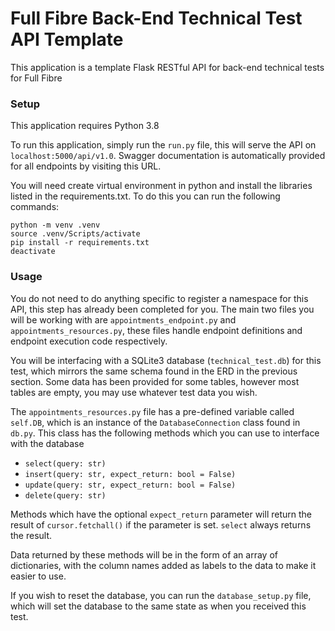 # Full Fibre Back-End Technical Test API Template

This application is a template Flask RESTful API for back-end technical tests for Full Fibre

### Setup
This application requires Python 3.8

To run this application, simply run the `run.py` file, this will serve the API on `localhost:5000/api/v1.0`. Swagger documentation is automatically provided for all endpoints by visiting this URL. 

You will need create virtual environment in python and install the libraries listed in the requirements.txt. To do this you can run the following commands:

```shell script
python -m venv .venv
source .venv/Scripts/activate
pip install -r requirements.txt
deactivate
```

### Usage

You do not need to do anything specific to register a namespace for this API, this step has already been completed for you. 
The main two files you will be working with are `appointments_endpoint.py` and `appointments_resources.py`, these files handle endpoint definitions and endpoint execution code respectively.

You will be interfacing with a SQLite3 database (`technical_test.db`) for this test, which mirrors the same schema found in the ERD in the previous section. Some data has been provided for some tables, however most tables are empty, you may use whatever test data you wish.

The `appointments_resources.py` file has a pre-defined variable called `self.DB`, which is an instance of the `DatabaseConnection` class found in `db.py`. This class has the following methods which you can use to interface with the database
- `select(query: str)`
- `insert(query: str, expect_return: bool = False)`
- `update(query: str, expect_return: bool = False)`
- `delete(query: str)`

Methods which have the optional `expect_return` parameter will return the result of `cursor.fetchall()` if the parameter is set. `select` always returns the result.

Data returned by these methods will be in the form of an array of dictionaries, with the column names added as labels to the data to make it easier to use.

If you wish to reset the database, you can run the `database_setup.py` file, which will set the database to the same state as when you received this test.